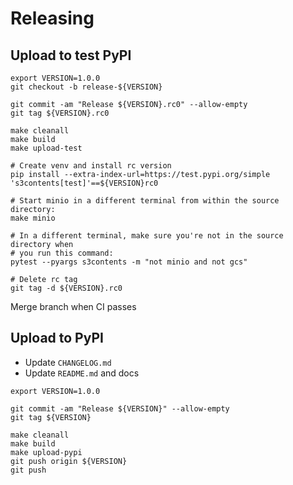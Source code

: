 # Releasing

## Upload to test PyPI

```
export VERSION=1.0.0
git checkout -b release-${VERSION}

git commit -am "Release ${VERSION}.rc0" --allow-empty
git tag ${VERSION}.rc0

make cleanall
make build
make upload-test

# Create venv and install rc version
pip install --extra-index-url=https://test.pypi.org/simple 's3contents[test]'==${VERSION}rc0

# Start minio in a different terminal from within the source directory:
make minio

# In a different terminal, make sure you're not in the source directory when
# you run this command:
pytest --pyargs s3contents -m "not minio and not gcs"

# Delete rc tag
git tag -d ${VERSION}.rc0
```

Merge branch when CI passes

## Upload to PyPI

- Update `CHANGELOG.md`
- Update `README.md` and docs

```
export VERSION=1.0.0

git commit -am "Release ${VERSION}" --allow-empty
git tag ${VERSION}

make cleanall
make build
make upload-pypi
git push origin ${VERSION}
git push
```
